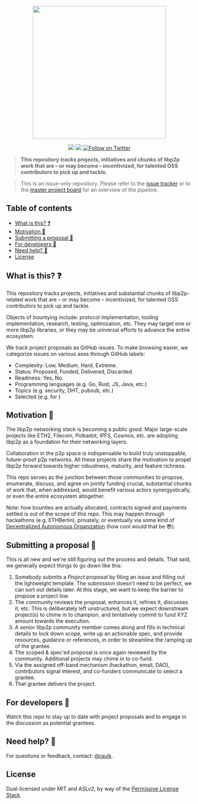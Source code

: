 <p align="center"> <a href="https://libp2p.io"><img
  src="https://raw.githubusercontent.com/libp2p/libp2p/master/logo/white-bg-3.png"
  width="360" /></a> </p>

<p align="center"> <a href="http://libp2p.io/"><img
  src="https://img.shields.io/badge/project-libp2p-yellow.svg?style=flat-square"
  /></a> <a href="http://webchat.freenode.net/?channels=%23libp2p"><img
  src="https://img.shields.io/badge/freenode-%23libp2p-yellow.svg?style=flat-square"
  /></a> <a href="https://twitter.com/intent/follow?screen_name=libp2p"><img
  src="https://img.shields.io/twitter/follow/libp2p.svg?style=social&label=Follow%20@libp2p"
  alt="Follow on Twitter"></a> </p>

> **This repository tracks projects, initiatives and chunks of
> libp2p work that are – or may become – incentivized, for
> talented OSS contributors to pick up and tackle.**

> This is an issue-only repository. Please refer to the [issue
> tracker](https://github.com/libp2p/bountied-projects/issues?q=is%3Aissue+is%3Aopen+sort%3Aupdated-desc)
> or to the [master project
> board](https://github.com/libp2p/bountied-projects/projects/1) for an
> overview of the pipeline.

## Table of contents

<!-- START doctoc generated TOC please keep comment here to allow auto update -->
<!-- DON'T EDIT THIS SECTION, INSTEAD RE-RUN doctoc TO UPDATE -->


- [What is this? ❓](#what-is-this-)
- [Motivation 🎈](#motivation-)
- [Submitting a proposal 📝](#submitting-a-proposal-)
- [For developers 👾](#for-developers-)
- [Need help? 🙌](#need-help-)
- [License](#license)

<!-- END doctoc generated TOC please keep comment here to allow auto update -->

## What is this? ❓

This repository tracks projects, initiatives and substantial chunks of
libp2p-related work that are – or may become – incentivized, for talented OSS
contributors to pick up and tackle.

Objects of bountying include: protocol implementation, tooling implementation,
research, testing, optimization, etc. They may target one or more libp2p
libraries, or they may be universal efforts to advance the entire ecosystem.

We track project proposals as GitHub issues. To make browsing easier, we
categorize issues on various axes through GitHub labels:

* Complexity: Low, Medium, Hard, Extreme.
* Status: Proposed, Funded, Delivered, Discarded.
* Readiness: Yes, No.
* Programming languages (e.g. Go, Rust, JS, Java, etc.)
* Topics (e.g. security, DHT, pubsub, etc.)
* Selected (e.g. for )

## Motivation 🎈

The libp2p networking stack is becoming a public good. Major large-scale
projects like ETH2, Filecoin, Polkadot, IPFS, Cosmos, etc. are adopting libp2p
as a foundation for their networking layers.

Collaboration in the p2p space is indispensable to build truly unstoppable,
future-proof p2p networks. All these projects share the motivation to propel
libp2p forward towards higher robustness, maturity, and feature richness.

This repo serves as the junction between those communities to propose,
enumerate, discuss, and agree on jointly funding crucial, substantial chunks of
work that, when addressed, would benefit various actors synergystically, or
even the entire ecosystem altogether.

Note: how bounties are actually allocated, contracts signed and payments
settled is out of the scope of this repo. This may happen through hackathons
(e.g. ETHBerlin), privately, or eventually via some kind of [Decentralized
Autonomous
Organization](https://twitter.com/ameensol/status/1154529769276362752) (how
cool would that be 😎).

## Submitting a proposal 📝

This is all new and we're still figuring out the process and details. That
said, we generally expect things to go down like this:

1. Somebody submits a _Project proposal_ by filing an issue and filling out
   the lightweight template. The submission doesn't need to be perfect, we can
   sort out details later. At this stage, we want to keep the barrier to
   propose a project low.
2. The community reviews the proposal, enhances it, refines it, discusses it,
   etc. This is deliberately left unstructured, but we expect downstream
   project(s) to chime in to champion, and tentatively commit to fund XYZ
   amount towards the execution.
3. A senior libp2p community member comes along and fills in technical details
   to lock down scope, write up an actionable spec, and provide resources,
   guidance or references, in order to streamline the ramping up of the
   grantee.
4. The scoped & spec'ed proposal is once again reviewed by the community.
   Additional projects may chime in to co-fund.
5. Via the assigned off-band mechanism (hackathon, email, DAO), contributors
   signal interest, and co-funders communicate to select a grantee.
6. That grantee delivers the project.

## For developers 👾

Watch this repo to stay up to date with project proposals and to engage in the
discussion as potential grantees.

## Need help? 🙌

For questions or feedback, contact: [@raulk](https://github.com/raulk).

## License

Dual-licensed under MIT and ASLv2, by way of the [Permissive License
Stack](https://protocol.ai/blog/announcing-the-permissive-license-stack/).
